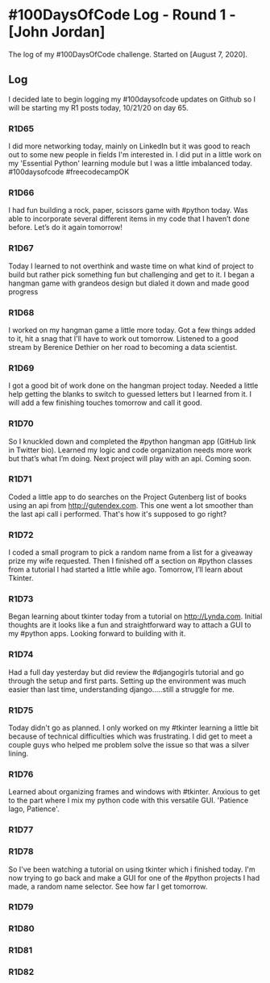 # #100DaysOfCode Log - Round 1 - [John Jordan]

The log of my #100DaysOfCode challenge. Started on [August 7, 2020].

## Log

I decided late to begin logging my #100daysofcode updates on Github so I will be starting my R1 posts today, 10/21/20 on day 65.

### R1D65 
I did more networking today, mainly on LinkedIn but it was good to reach out to some new people in fields I'm interested in.  I did put in a little work on my 'Essential Python' learning module but I was a little imbalanced today. #100daysofcode  #freecodecampOK


### R1D66
I had fun building a rock, paper, scissors game with #python today. Was able to incorporate several different items in my code that I haven’t done before. Let’s do it again tomorrow!

### R1D67
Today I learned to not overthink and waste time on what kind of project to build but rather pick something fun but challenging and get to it.  I began a hangman game with grandeos design but dialed it down and made good progress

### R1D68
I worked on my hangman game a little more today.  Got a few things added to it, hit a snag that I'll have to work out tomorrow.  Listened to a good stream by Berenice Dethier on her road to becoming a data scientist. 

### R1D69
I got a good bit of work done on the hangman project today.  Needed a little help getting the blanks to switch to guessed letters but I learned from it. I will add a few finishing touches tomorrow and call it good.

### R1D70
So I knuckled down and completed the #python hangman app (GitHub link in Twitter bio). Learned my logic and code organization needs more work but that’s what I’m doing. Next project will play with an api. Coming soon.

### R1D71
Coded a little app to do searches on the Project Gutenberg list of books using an api from http://gutendex.com.  This one went a lot smoother than the last api call i performed.  That's how it's supposed to go right?

### R1D72
I coded a small program to pick a random name from a list for a giveaway prize my wife requested. Then I finished off a section on #python classes from a tutorial I had started a little while ago. Tomorrow, I’ll learn about Tkinter.

### R1D73
Began learning about tkinter today from a tutorial on http://Lynda.com. Initial thoughts are it looks like a fun and straightforward way to attach a GUI to my #python apps. Looking forward to building with it. 

### R1D74
Had a full day yesterday but did review the #djangogirls tutorial and go through the setup and first parts. Setting up the environment was much easier than last time, understanding django.....still a struggle for me.

### R1D75
Today didn't go as planned. I only worked on my #tkinter learning a little bit because of technical difficulties which was frustrating.  I did get to meet a couple guys who helped me problem solve the issue so that was a silver lining. 

### R1D76
Learned about organizing frames and windows with #tkinter. Anxious to get to the part where I mix my python code with this versatile GUI. 'Patience Iago, Patience'.

### R1D77
### R1D78
So I've been watching a tutorial on using tkinter which i finished today. I'm now trying to go back and make a GUI for one of the #python projects I had made, a random name selector. See how far I get tomorrow.

### R1D79
### R1D80
### R1D81
### R1D82



